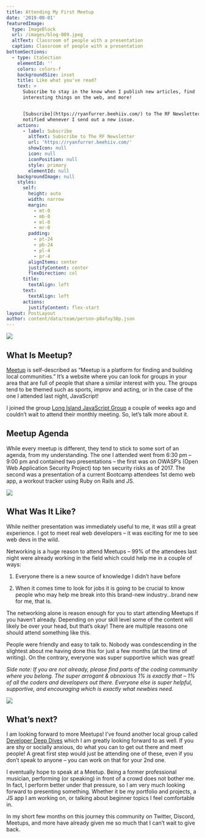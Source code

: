 ```yaml
---
title: Attending My First Meetup
date: '2019-08-01'
featuredImage:
  type: ImageBlock
  url: /images/blog-009.jpeg
  altText: Classroom of people with a presentation
  caption: Classroom of people with a presentation
bottomSections:
  - type: CtaSection
    elementId: ''
    colors: colors-f
    backgroundSize: inset
    title: Like what you've read?
    text: >
      Subscribe to stay in the know when I publish new articles, find
      interesting things on the web, and more!


      [Subscribe](https://ryanfurrer.beehiiv.com/) to The RF Newsletter and be
      notified whenever I send out a new issue.
    actions:
      - label: Subscribe
        altText: Subscribe to The RF Newsletter
        url: 'https://ryanfurrer.beehiiv.com/'
        showIcon: null
        icon: null
        iconPosition: null
        style: primary
        elementId: null
    backgroundImage: null
    styles:
      self:
        height: auto
        width: narrow
        margin:
          - mt-0
          - mb-0
          - ml-0
          - mr-0
        padding:
          - pt-24
          - pb-24
          - pl-4
          - pr-4
        alignItems: center
        justifyContent: center
        flexDirection: col
      title:
        textAlign: left
      text:
        textAlign: left
      actions:
        justifyContent: flex-start
layout: PostLayout
author: content/data/team/person-p8afuy38p.json
---
```

![](/images/blog-009.jpeg)

## What Is Meetup?

[Meetup](https://www.meetup.com/) is self-described as “Meetup is a platform for finding and building local communities.” It’s a website where you can look for groups in your area that are full of people that share a similar interest with you. The groups tend to be themed such as sports, improv and acting, or in the case of the one I attended last night, JavaScript!

I joined the group [Long Island JavaScript Group](https://www.meetup.com/long-island-javascript-group/) a couple of weeks ago and couldn’t wait to attend their monthly meeting. So, let’s talk more about it.

## Meetup Agenda

While every meetup is different, they tend to stick to some sort of an agenda, from my understanding. The one I attended went from 6:30 pm – 9:00 pm and contained two presentations – the first was on OWASP’s (Open Web Application Security Project) top ten security risks as of 2017. The second was a presentation of a current Bootcamp attendees 1st demo web app, a workout tracker using Ruby on Rails and JS.

![](/images/blog-009\_01.jpeg)

## What Was It Like?

While neither presentation was immediately useful to me, it was still a great experience. I got to meet real web developers – it was exciting for me to see web devs in the wild.

Networking is a huge reason to attend Meetups – 99% of the attendees last night were already working in the field which could help me in a couple of ways:

1.  Everyone there is a new source of knowledge I didn’t have before

2.  When it comes time to look for jobs it is going to be crucial to know people who may help me break into this brand-new industry…brand new for me, that is.

The networking alone is reason enough for you to start attending Meetups if you haven’t already. Depending on your skill level some of the content will likely be over your head, but that’s okay! There are multiple reasons one should attend something like this.

People were friendly and easy to talk to. Nobody was condescending in the slightest about me having done this for just a few months (at the time of writing). On the contrary, everyone was super supportive which was great!

*Side note: If you are not already, please find parts of the coding community where you belong. The super arrogant & obnoxious 1% is exactly that – 1% of all the coders and developers out there. Everyone else is super helpful, supportive, and encouraging which is exactly what newbies need.*

![](/images/blog-009\_02.jpeg)

## What’s next?

I am looking forward to more Meetups! I’ve found another local group called [Developer Deep Dives](https://www.meetup.com/developerdeepdives/) which I am greatly looking forward to as well. If you are shy or socially anxious, do what you can to get out there and meet people! A great first step would just be attending one of these, even if you don’t speak to anyone – you can work on that for your 2nd one.

I eventually hope to speak at a Meetup. Being a former professional musician, performing (or speaking) in front of a crowd does not bother me. In fact, I perform better under that pressure, so I am very much looking forward to presenting something. Whether it be my portfolio and projects, a JS app I am working on, or talking about beginner topics I feel comfortable in.

In my short few months on this journey this community on Twitter, Discord, Meetups, and more have already given me so much that I can’t wait to give back.
